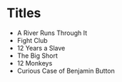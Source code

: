 # Titles

- A River Runs Through It
- Fight Club
- 12 Years a Slave
- The Big Short
- 12 Monkeys
- Curious Case of Benjamin Button
